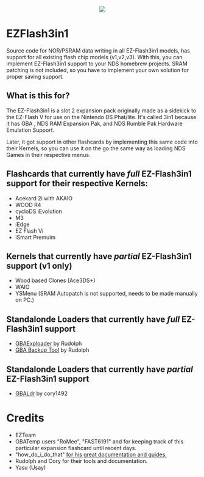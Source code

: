 <p align="center">
 <img src="https://www.gamebrew.org/images/2/2e/Gbaexploader2.png"><br>

# EZFlash3in1
Source code for NOR/PSRAM data writing in all EZ-Flash3in1 models, has support for all existing flash chip models (v1,v2,v3).
With this, you can implement EZ-Flash3in1 support to your NDS homebrew projects. SRAM patching is not included, so you have to implement your own solution for proper saving support.

## **What is this for?**

The EZ-Flash3in1 is a slot 2 expansion pack originally made as a sidekick to the EZ-Flash V for use on the Nintendo DS Phat/lite. It's called 3in1 because it has GBA ,
NDS RAM Expansion Pak, and NDS Rumble Pak Hardware Emulation Support.

Later, it got support in other flashcards by implementing this same code into their Kernels, so you can use it on the go the same way as loading NDS Games in their
respective menus.

## Flashcards that currently have *full* EZ-Flash3in1 support for their respective Kernels:

- Acekard 2i with AKAIO
- WOOD R4
- cycloDS iEvolution
- M3
- iEdge
- EZ Flash Vi
- iSmart Premuim

## Kernels that currently have *partial* EZ-Flash3in1 support (v1 only)
- Wood based Clones (Ace3DS+)
- WAIO
- YSMenu (SRAM Autopatch is not supported, needs to be made manually on PC.)

## Standalonde Loaders that currently have *full* EZ-Flash3in1 support 
- [GBAExploader](https://www.gamebrew.org/wiki/GBA_exploader) by Rudolph
- [GBA Backup Tool](https://www.gamebrew.org/wiki/GBA_Backup_Tool) by Rudolph

## Standalonde Loaders that currently have *partial* EZ-Flash3in1 support
- [GBALdr](https://www.gamebrew.org/wiki/GBALdr) by cory1492

 # Credits
- EZTeam
- GBATemp users "RoMee", "FAST6191" and for keeping track of this particular expansion flashcard until recent days.
- "how_do_i_do_that" [for his great documentation and guides.](https://gbatemp.net/threads/how-to-tell-which-version-of-the-3in1-you-have.130659/)
- Rudolph and Cory for their tools and documentation. 
- Yasu (Usay)
